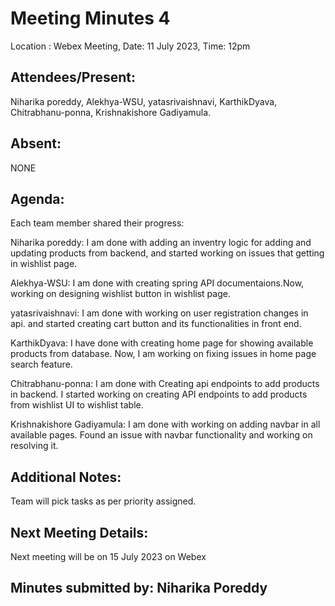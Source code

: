 # Meeting Minutes 4

 Location : Webex Meeting, Date: 11 July 2023, Time: 12pm

## Attendees/Present:
Niharika poreddy, Alekhya-WSU, yatasrivaishnavi, KarthikDyava, Chitrabhanu-ponna, Krishnakishore Gadiyamula.

## Absent:
NONE

## Agenda:
 Each team member shared their progress:

Niharika poreddy: 
I am done with adding an inventry logic for adding and updating products from backend, and started working on issues that getting in wishlist page.

Alekhya-WSU: 
I am done with creating spring API documentaions.Now, working on designing wishlist button in wishlist page.

yatasrivaishnavi: 
I am done with working on user registration changes in api. and started creating cart button and its functionalities in front end.

KarthikDyava: 
I have done with creating home page for showing available products from database. Now, I am working on fixing issues in home page search feature.

Chitrabhanu-ponna: 
I am done with Creating api endpoints to add products in backend. I started working on creating API endpoints to add products from wishlist UI to wishlist table.

Krishnakishore Gadiyamula: 
I am done with working on adding navbar in all available pages. Found an issue with navbar functionality and working on resolving it.

## Additional Notes:
Team will pick tasks as per priority assigned.

## Next Meeting Details:
Next meeting will be on 15 July 2023 on Webex

## Minutes submitted by: Niharika Poreddy
